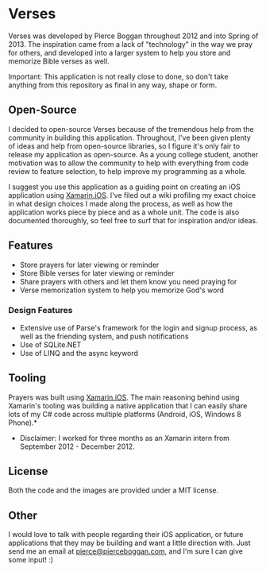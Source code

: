# Verses
Verses was developed by Pierce Boggan throughout 2012 and into Spring of 2013. The inspiration came from a lack of "technology" in the way we pray for others, and developed into a larger system to help you store and memorize Bible verses as well. 

Important: This application is not really close to done, so don't take anything from this repository as final in any way, shape or form.

## Open-Source
I decided to open-source Verses because of the tremendous help from the community in building this application. Throughout, I've been given plenty of ideas and help from open-source libraries, so I figure it's only fair to release my application as open-source. As a young college student, another motivation was to allow the community to help with everything from code review to feature selection, to help improve my programming as a whole. 

I suggest you use this application as a guiding point on creating an iOS application using [Xamarin.iOS](http//www.xamarin.com). I've filed out a wiki profiling my exact choice in what design choices I made along the process, as well as how the application works piece by piece and as a whole unit. The code is also documented thoroughly, so feel free to surf that for inspiration and/or ideas.

## Features
* Store prayers for later viewing or reminder
* Store Bible verses for later viewing or reminder
* Share prayers with others and let them know you need praying for
* Verse memorization system to help you memorize God's word

### Design Features
* Extensive use of Parse's framework for the login and signup process, as well as the friending system, and push notifications
* Use of SQLite.NET
* Use of LINQ and the async keyword

## Tooling
Prayers was built using [Xamarin.iOS](http://ios.xamarin.com). The main reasoning behind using Xamarin's tooling was building a native application that I can easily share lots of my C# code across multiple platforms (Android, iOS, Windows 8 Phone).*

* Disclaimer: I worked for three months as an Xamarin intern from September 2012 - December 2012.

## License
Both the code and the images are provided under a MIT license.

## Other
I would love to talk with people regarding their iOS application, or future applications that they may be building and want a little direction with. Just send me an email at pierce@pierceboggan.com, and I'm sure I can give some input! :)